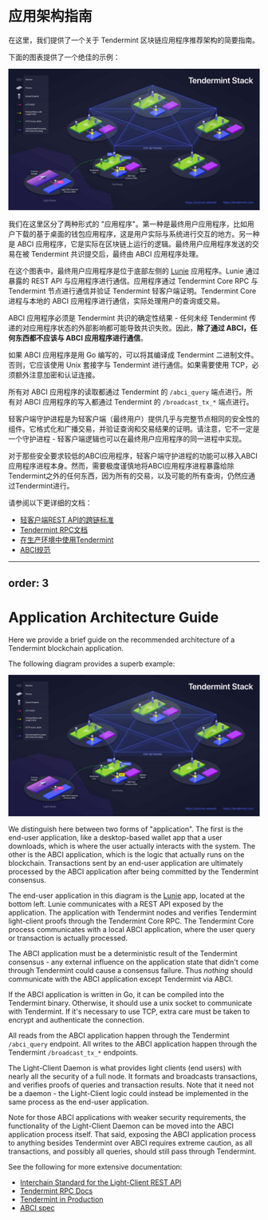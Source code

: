 # 应用架构指南

在这里，我们提供了一个关于 Tendermint 区块链应用程序推荐架构的简要指南。

下面的图表提供了一个绝佳的示例：

![cosmos-tendermint-stack](../imgs/cosmos-tendermint-stack-4k.jpg)

我们在这里区分了两种形式的 "应用程序"。第一种是最终用户应用程序，比如用户下载的基于桌面的钱包应用程序，这是用户实际与系统进行交互的地方。另一种是 ABCI 应用程序，它是实际在区块链上运行的逻辑。最终用户应用程序发送的交易在被 Tendermint 共识提交后，最终由 ABCI 应用程序处理。

在这个图表中，最终用户应用程序是位于底部左侧的 [Lunie](https://lunie.io/) 应用程序。Lunie 通过暴露的 REST API 与应用程序进行通信。应用程序通过 Tendermint Core RPC 与 Tendermint 节点进行通信并验证 Tendermint 轻客户端证明。Tendermint Core 进程与本地的 ABCI 应用程序进行通信，实际处理用户的查询或交易。

ABCI 应用程序必须是 Tendermint 共识的确定性结果 - 任何未经 Tendermint 传递的对应用程序状态的外部影响都可能导致共识失败。因此，**除了通过 ABCI，任何东西都不应该与 ABCI 应用程序进行通信**。

如果 ABCI 应用程序是用 Go 编写的，可以将其编译成 Tendermint 二进制文件。否则，它应该使用 Unix 套接字与 Tendermint 进行通信。如果需要使用 TCP，必须额外注意加密和认证连接。

所有对 ABCI 应用程序的读取都通过 Tendermint 的 `/abci_query` 端点进行。所有对 ABCI 应用程序的写入都通过 Tendermint 的 `/broadcast_tx_*` 端点进行。

轻客户端守护进程是为轻客户端（最终用户）提供几乎与完整节点相同的安全性的组件。它格式化和广播交易，并验证查询和交易结果的证明。请注意，它不一定是一个守护进程 - 轻客户端逻辑也可以在最终用户应用程序的同一进程中实现。

对于那些安全要求较低的ABCI应用程序，轻客户端守护进程的功能可以移入ABCI应用程序进程本身。然而，需要极度谨慎地将ABCI应用程序进程暴露给除Tendermint之外的任何东西，因为所有的交易，以及可能的所有查询，仍然应通过Tendermint进行。

请参阅以下更详细的文档：

- [轻客户端REST API的跨链标准](https://github.com/cosmos/cosmos-sdk/pull/1028)
- [Tendermint RPC文档](https://docs.tendermint.com/v0.34/rpc/)
- [在生产环境中使用Tendermint](../tendermint-core/running-in-production.md)
- [ABCI规范](https://github.com/tendermint/spec/tree/95cf253b6df623066ff7cd4074a94e7a3f147c7a/spec/abci)


---
order: 3
---

# Application Architecture Guide

Here we provide a brief guide on the recommended architecture of a
Tendermint blockchain application.

The following diagram provides a superb example:

![cosmos-tendermint-stack](../imgs/cosmos-tendermint-stack-4k.jpg)

We distinguish here between two forms of "application". The first is the
end-user application, like a desktop-based wallet app that a user downloads,
which is where the user actually interacts with the system. The other is the
ABCI application, which is the logic that actually runs on the blockchain.
Transactions sent by an end-user application are ultimately processed by the ABCI
application after being committed by the Tendermint consensus.

The end-user application in this diagram is the [Lunie](https://lunie.io/) app, located at the bottom
left. Lunie communicates with a REST API exposed by the application.
The application with Tendermint nodes and verifies Tendermint light-client proofs
through the Tendermint Core RPC. The Tendermint Core process communicates with
a local ABCI application, where the user query or transaction is actually
processed.

The ABCI application must be a deterministic result of the Tendermint
consensus - any external influence on the application state that didn't
come through Tendermint could cause a consensus failure. Thus _nothing_
should communicate with the ABCI application except Tendermint via ABCI.

If the ABCI application is written in Go, it can be compiled into the
Tendermint binary. Otherwise, it should use a unix socket to communicate
with Tendermint. If it's necessary to use TCP, extra care must be taken
to encrypt and authenticate the connection.

All reads from the ABCI application happen through the Tendermint `/abci_query`
endpoint. All writes to the ABCI application happen through the Tendermint
`/broadcast_tx_*` endpoints.

The Light-Client Daemon is what provides light clients (end users) with
nearly all the security of a full node. It formats and broadcasts
transactions, and verifies proofs of queries and transaction results.
Note that it need not be a daemon - the Light-Client logic could instead
be implemented in the same process as the end-user application.

Note for those ABCI applications with weaker security requirements, the
functionality of the Light-Client Daemon can be moved into the ABCI
application process itself. That said, exposing the ABCI application process
to anything besides Tendermint over ABCI requires extreme caution, as
all transactions, and possibly all queries, should still pass through
Tendermint.

See the following for more extensive documentation:

- [Interchain Standard for the Light-Client REST API](https://github.com/cosmos/cosmos-sdk/pull/1028)
- [Tendermint RPC Docs](https://docs.tendermint.com/v0.34/rpc/)
- [Tendermint in Production](../tendermint-core/running-in-production.md)
- [ABCI spec](https://github.com/tendermint/spec/tree/95cf253b6df623066ff7cd4074a94e7a3f147c7a/spec/abci)
